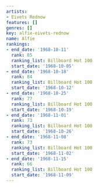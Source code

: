 ```yaml
---
artists:
- Eivets Rednow
features: []
genres: []
key: alfie-eivets-rednow
name: Alfie
rankings:
- end_date: '1968-10-11'
  rank: 85
  ranking_list: Billboard Hot 100
  start_date: '1968-10-05'
- end_date: '1968-10-18'
  rank: 84
  ranking_list: Billboard Hot 100
  start_date: '1968-10-12'
- end_date: '1968-10-25'
  rank: 77
  ranking_list: Billboard Hot 100
  start_date: '1968-10-19'
- end_date: '1968-11-01'
  rank: 73
  ranking_list: Billboard Hot 100
  start_date: '1968-10-26'
- end_date: '1968-11-08'
  rank: 73
  ranking_list: Billboard Hot 100
  start_date: '1968-11-02'
- end_date: '1968-11-15'
  rank: 66
  ranking_list: Billboard Hot 100
  start_date: '1968-11-09'
---
```


